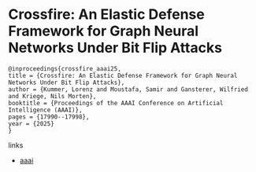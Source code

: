 # Crossfire: An Elastic Defense Framework for Graph Neural Networks Under Bit Flip Attacks

```
@inproceedings{crossfire_aaai25,
title = {Crossfire: An Elastic Defense Framework for Graph Neural Networks Under Bit Flip Attacks},
author = {Kummer, Lorenz and Moustafa, Samir and Gansterer, Wilfried and Kriege, Nils Morten},
booktitle = {Proceedings of the AAAI Conference on Artificial Intelligence (AAAI)},
pages = {17990--17998},
year = {2025}
}
```

links
- [aaai](https://ojs.aaai.org/index.php/AAAI/article/view/33979)
